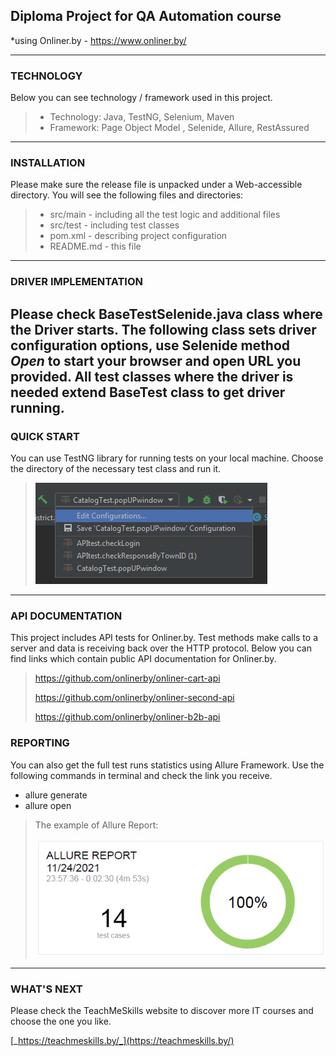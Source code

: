 ## Diploma Project for QA Automation course
 *using Onliner.by  -   https://www.onliner.by/  


---
### TECHNOLOGY

Below you can see technology / framework used in this project. 

> * Technology: Java, TestNG, Selenium, Maven
> * Framework: Page Object Model , Selenide, Allure, RestAssured
---

### INSTALLATION

Please make sure the release file is unpacked under  a Web-accessible directory. You will see the following files and directories:

> * src/main  - including all the test logic and additional files
> * src/test - including test classes
> * pom.xml - describing project configuration
> * README.md - this file

---
### DRIVER IMPLEMENTATION 


Please check BaseTestSelenide.java class where the Driver starts.
The following class sets driver configuration options, use Selenide method _**Open**_  to start your browser and open URL you provided.
All test classes where the driver is needed extend BaseTest class to get driver running.
---
### QUICK START 

You can use TestNG library for running tests on your local machine.
Choose the directory of the necessary test class and run it.

>![configurations](config.png?raw=true "Title")
---
### API DOCUMENTATION

This project includes API tests for Onliner.by.
Test methods make calls to a server and data is receiving back over the HTTP protocol.
Below you can find links which contain public API documentation for Onliner.by.
>https://github.com/onlinerby/onliner-cart-api
> 
> https://github.com/onlinerby/onliner-second-api
> 
> https://github.com/onlinerby/onliner-b2b-api
### REPORTING
You can also get the full test runs statistics using Allure Framework.
Use the following commands in terminal and check the link you receive.
* allure generate 
* allure open 

>The example of Allure Report:
>
>![allure](report.png)

---
### WHAT'S NEXT 
Please check the TeachMeSkills website to discover more IT courses and choose the one you like.

[_https://teachmeskills.by/_](https://teachmeskills.by/)